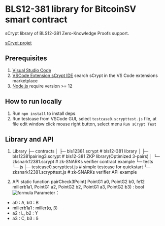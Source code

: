 # BLS12-381 library for BitcoinSV smart contract
sCrypt library of BLS12-381 Zero-Knowledge Proofs support.

[sCrypt projet](https://github.com/sCrypt-Inc/boilerplate)

## Prerequisites
1. [Visual Studio Code](https://code.visualstudio.com/download)
2. [VSCode Extension sCrypt IDE](https://scrypt-ide.readthedocs.io/en/latest/index.html) search sCrypt in the VS Code extensions marketplace
3. [Node.js ](https://nodejs.org/en/download/) require version >= 12

## How to run locally
1. Run `npm install` to install deps
2. Run testcase from VSCode GUI, select `testcase0.scrypttest.js` file, at file edit window click mouse right button, select menu `Run sCrypt Test`

## Library and API
1. Library
├─ contracts
│    ├─ bls12381.scrypt          # bls12-381 library
│    ├─ bls12381pairing3.scrypt  # bls12-381 ZKP library(Optimized 3-pairs)
│    └─ zksnark12381.scrypt      # zk-SNARKs verifier contract example
└─ tests
     └─ js
        ├─ testcase0.scrypttest.js     # simple testcase for quickstart
        └─ zksnark12381.scrypttest.js  # zk-SNARKs verifier API example

2. API
static function pairCheck3Point(
            PointG1 a0, PointG2 b0,
            fe12 millerb1a1,
            PointG1 a2, PointG2 b2,
            PointG1 a3, PointG2 b3) : bool
![formula](https://github.com/walker9296/BLS12-381/res/formula.png)
Parameter：
- a0 : A, b0 : B
- millerb1a1 : miller(α, β)
- a2 : L, b2 : ϒ
- a3 : C, b3 : δ
